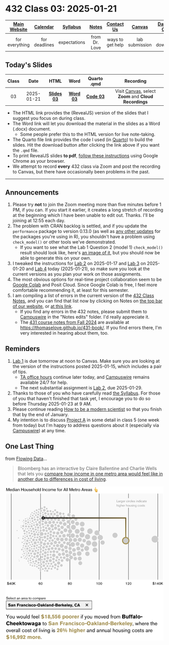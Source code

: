 # 432 Class 03: 2025-01-21

[Main Website](https://thomaselove.github.io/432-2025/) | [Calendar](https://thomaselove.github.io/432-2025/calendar.html) | [Syllabus](https://thomaselove.github.io/432-syllabus-2025/) | [Notes](https://thomaselove.github.io/432-notes/) | [Contact Us](https://thomaselove.github.io/432-2025/contact.html) | [Canvas](https://canvas.case.edu) | [Data and Code](https://github.com/THOMASELOVE/432-data) | [Sources](https://github.com/THOMASELOVE/432-classes-2024/tree/main/sources)
:-----------: | :--------------: | :----------: | :---------: | :-------------: | :-----------: | :------------: |:------:
for everything | for deadlines | expectations | from Dr. Love | ways to get help | lab submission | for downloads | to read

## Today's Slides

Class | Date | HTML | Word | Quarto .qmd | Recording
:---: | :--------: | :------: | :------: | :------: | :-------------:
03 | 2025-01-21 | **[Slides 03](https://thomaselove.github.io/432-slides-2025/slides03.html)** | **[Word 03](https://thomaselove.github.io/432-slides-2025/slides03w.docx)** | **[Code 03](https://github.com/THOMASELOVE/432-slides-2025/blob/main/slides03.qmd)** | Visit [Canvas](https://canvas.case.edu/), select **Zoom** and **Cloud Recordings**

- The HTML link provides the (RevealJS) version of the slides that I suggest you focus on during class.
- The Word link will let you download the material in the slides as a Word (.docx) document.
    - Some people prefer this to the HTML version for live note-taking.
- The Quarto file link provides the code I used (in [Quarto](https://quarto.org/)) to build the slides. Hit the download button after clicking the link above if you want the `.qmd` file.
- To print RevealJS slides **to pdf**, [follow these instructions](https://quarto.org/docs/presentations/revealjs/presenting.html#print-to-pdf) using Google Chrome as your browser.
- We attempt to record **every** 432 class via Zoom and post the recording to Canvas, but there have occasionally been problems in the past.

---

## Announcements

1. Please try **not** to join the Zoom meeting more than five minutes before 1 PM, if you can. If you start it earlier, it creates a long stretch of recording at the beginning which I have been unable to edit out. Thanks. I'll be joining at 12:55 each day.
2. The problem with CRAN backlog is settled, and if you update the `performance` package to version 0.13.0 (as well as [any other updates](https://thomaselove.github.io/432-2025/software.html#updating-your-r-packages) for the packages you're using in R), you shouldn't have a problem using `check_model()` or other tools we've demonstrated.
     - If you want to see what the Lab 1 Question 2 (model 1) `check_model()` result should look like, here's [an image of it](check_models_lab1.png), but you should now be able to generate this on your own.
3. I tweaked the instructions for [Lab 2](https://thomaselove.github.io/432-2025/lab2.html) on 2025-01-17 and [Lab 3](https://thomaselove.github.io/432-2025/lab3.html) on 2025-01-20 and [Lab 4](https://thomaselove.github.io/432-2025/lab4.html) today (2025-01-21), so make sure you look at the current versions as you plan your work on those assignments.
4. The most obvious options for real-time project collaboration seem to be [Google Colab](https://colab.research.google.com/) and Posit Cloud. Since Google Colab is free, I feel more comfortable recommending it, at least for this semester.
5. I am compiling a list of errors in the current version of the [432 Class Notes](https://thomaselove.github.io/432-notes/), and you can find that list now by clicking on Notes on [the top bar of our website](https://thomaselove.github.io/432-2025/), or [at this link](https://thomaselove.github.io/432-2025/notes.html).
    - If you find any errors in the 432 notes, please submit them to [Campuswire](https://campuswire.com/) in the "Notes edits" folder. I'd really appreciate it.
    - The [431 course notes from Fall 2024](https://thomaselove.github.io/431-book/) are available at <https://thomaselove.github.io/431-book/>. If you find errors there, I'm very interested in hearing about them, too.

## Reminders

1. [Lab 1](https://thomaselove.github.io/432-2025/lab1.html)  is due tomorrow at noon to Canvas. Make sure you are looking at the version of the instructions posted 2025-01-15, which includes a pair of tips.
    - [TA office hours](https://thomaselove.github.io/432-2025/calendar.html#ta-office-hours) continue later today, and [Campuswire](https://campuswire.com/) remains available 24/7 for help.
    - The next substantial assignment is [Lab 2](https://thomaselove.github.io/432-2025/lab2.html), due 2025-01-29.
2. Thanks to those of you who have carefully read [the Syllabus](https://thomaselove.github.io/432-syllabus-2025/). For those of you that haven't finished that task yet, I encourage you to do so before Thursday 2025-01-23 at 9 AM.
3. Please continue reading [How to be a modern scientist](https://leanpub.com/modernscientist) so that you finish that by the end of January.
4. My intention is to discuss [Project A](https://thomaselove.github.io/432-2025/projA.html) in some detail in class 5 (one week from today) but I'm happy to address questions about it (especially via [Campuswire](https://campuswire.com/)) at any time.

## One Last Thing

from [Flowing Data](https://flowingdata.com/2025/01/21/where-you-would-feel-richer-and-poorer/)... 

> Bloomberg has an interactive by Claire Ballentine and Charlie Wells that lets you [compare how income in one metro area would feel like in another due to differences in cost of living](https://www.bloomberg.com/graphics/2023-are-you-rich-best-cities-to-live-salary/?accessToken=eyJhbGciOiJIUzI1NiIsInR5cCI6IkpXVCJ9.eyJzb3VyY2UiOiJTdWJzY3JpYmVyR2lmdGVkQXJ0aWNsZSIsImlhdCI6MTczNzM0MjY4OSwiZXhwIjoxNzM3OTQ3NDg5LCJhcnRpY2xlSWQiOiJSWkRJQzhEV1gyUFMwMSIsImJjb25uZWN0SWQiOiIzRDhGMEEzMTc2MDc0NUM5OTg4NkFCNzA1NDk2RUNEQSJ9.vCwLzZvfJX_g3d0LkJbZILUIZZ-gUTx3Mhifpx_p420).

![](richer_poorer.png)
